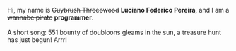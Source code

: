 Hi, my name is ~~Guybrush Threepwood~~ **Luciano Federico Pereira**, and I am a ~~wannabe pirate~~ **programmer**.<br><br>A short song: 551 bounty of doubloons gleams in the sun, a treasure hunt has just begun! Arrr!
